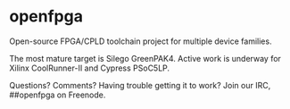 # openfpga
Open-source FPGA/CPLD toolchain project for multiple device families.

The most mature target is Silego GreenPAK4. Active work is underway for Xilinx CoolRunner-II and Cypress PSoC5LP.

Questions? Comments? Having trouble getting it to work? Join our IRC, ##openfpga on Freenode.
